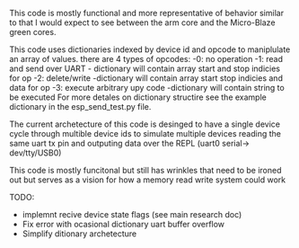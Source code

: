 This code is mostly functional and more representative of behavior similar to that I would expect to see between the arm core and the Micro-Blaze green cores.

This code uses dictionaries indexed by device id and opcode to maniplulate an array of values. there are 4 types of opcodes:
	-0: no operation
	-1: read and send over UART
		- dictionary will contain array start and stop indicies for op
	-2: delete/write
		-dictionary will contain array start stop indicies and data for op
	-3: execute arbitrary upy code
		-dictionary will contain string to be executed
For more detales on dictionary structire see the example dictionary in the   esp_send_test.py file.

The current archetecture of this code is desinged to have a single device cycle through multible device ids to simulate multiple devices reading the same uart tx pin and outputing data over the REPL (uart0 serial-> dev/tty/USB0)

This code is mostly funcitonal but still has wrinkles that need to be ironed out but serves as a vision for how a memory read write system could work

TODO:

- implemnt recive device state flags (see main research doc)
- Fix error with ocasional dictionary uart buffer overflow
- Simplify ditionary archetecture
